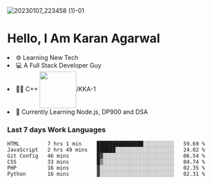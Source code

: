 ![20230107_223458 (1)-01](https://user-images.githubusercontent.com/85556603/212357966-4002f7aa-471b-4b3c-923d-f2b0d543cad5.jpeg)


<h1>Hello, I Am Karan Agarwal</h1>
<li>⚙ Learning New Tech</li>
<li>💻 A Full Stack Developer Guy</li>
<li>👨‍💻 C++ <img align="center" width="85" src="https://img.shields.io/badge/-LeetCode-FFA116?style=for-the-badge&logo=LeetCode&logoColor=black"/>/KKA-1</li> 
<li>🙌 Currently Learning Node.js, DP900 and DSA</li>  
   
<h3>Last 7 days Work Languages </h3> 
     
<!--START_SECTION:waka-->

```text
HTML         7 hrs 1 min     ███████████████░░░░░░░░░░   59.69 %
JavaScript   2 hrs 49 mins   ██████░░░░░░░░░░░░░░░░░░░   24.02 %
Git Config   46 mins         █▓░░░░░░░░░░░░░░░░░░░░░░░   06.54 %
CSS          33 mins         █▒░░░░░░░░░░░░░░░░░░░░░░░   04.74 %
PHP          16 mins         ▓░░░░░░░░░░░░░░░░░░░░░░░░   02.35 %
Python       16 mins         ▓░░░░░░░░░░░░░░░░░░░░░░░░   02.31 %
```

<!--END_SECTION:waka-->

